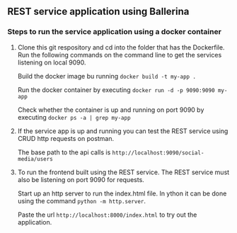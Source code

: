 ## REST service application using Ballerina

### Steps to run the service application using a docker container

1. Clone this git respository and cd into the folder that has the Dockerfile. Run the following commands on the command line to get the services listening on local 9090.

    Build the docker image bu running `docker build -t my-app .`

    Run the docker container by executing `docker run -d -p 9090:9090 my-app`

    Check whether the container is up and running on port 9090 by executing `docker ps -a | grep my-app` 

2. If the service app is up and running you can test the REST service using CRUD http requests on postman.

   The base path to the api calls is `http://localhost:9090/social-media/users`

3. To run the frontend built using the REST service. The REST service must also be listening on port 9090 for requests. 

   Start up an http server to run the index.html file. In ython it can be done using the command `python -m http.server`.

   Paste the url `http://localhost:8000/index.html` to try out the application. 
   



